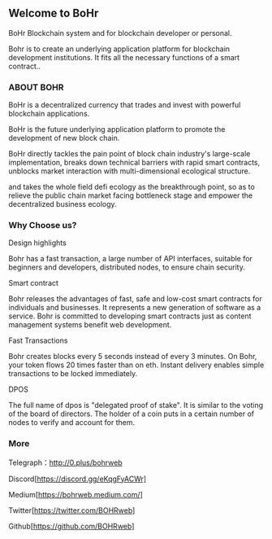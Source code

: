 ## Welcome to BoHr

BoHr Blockchain system and for blockchain developer or personal.

Bohr is to create an underlying application platform for blockchain development institutions. It fits all the necessary functions of a smart contract..

### ABOUT BOHR

BoHr is a decentralized currency that trades and invest with powerful blockchain applications.

BoHr is the future underlying application platform to promote the development of new block chain.

BoHr directly tackles the pain point of block chain industry's large-scale implementation, breaks down technical barriers with rapid smart contracts, unblocks market interaction with multi-dimensional ecological structure.

and takes the whole field defi ecology as the breakthrough point, so as to relieve the public chain market facing bottleneck stage and empower the decentralized business ecology.


### Why Choose us?

Design highlights

Bohr has a fast transaction, a large number of API interfaces, suitable for beginners and developers, distributed nodes, to ensure chain security.

Smart contract

Bohr releases the advantages of fast, safe and low-cost smart contracts for individuals and businesses. It represents a new generation of software as a service. Bohr is committed to developing smart contracts just as content management systems benefit web development.

Fast Transactions

Bohr creates blocks every 5 seconds instead of every 3 minutes. On Bohr, your token flows 20 times faster than on eth. Instant delivery enables simple transactions to be locked immediately.

DPOS

The full name of dpos is "delegated proof of stake". It is similar to the voting of the board of directors. The holder of a coin puts in a certain number of nodes to verify and account for them.

### More

Telegraph：http://0.plus/bohrweb

Discord[https://discord.gg/eKqgFyACWr]

Medium[https://bohrweb.medium.com/]

Twitter[https://twitter.com/BOHRweb]

Github[https://github.com/BOHRweb]
